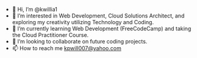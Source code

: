 - 👋 Hi, I’m @kwillia1
- 👀 I’m interested in Web Development, Cloud Solutions Architect, and exploring my creativity utilizing Technology and Coding.
- 🌱 I’m currently learning Web Development (FreeCodeCamp) and taking the Cloud Practitioner Course.
- 💞️ I’m looking to collaborate on future coding projects.
- 📫 How to reach me kpwill007@yahoo.com

<!---
kwillia1/kwillia1 is a ✨ special ✨ repository because its `README.md` (this file) appears on your GitHub profile.
You can click the Preview link to take a look at your changes.
--->
